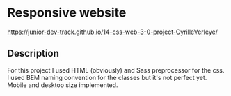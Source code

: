 # Responsive website
https://junior-dev-track.github.io/14-css-web-3-0-project-CyrilleVerleye/
## Description
For this project I used HTML (obviously) and Sass preprocessor for the css.<br>
I used BEM naming convention for the classes but it's not perfect yet. Mobile and desktop size implemented.<br>
